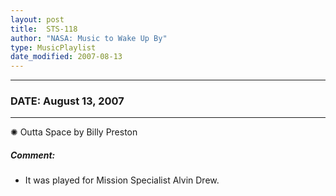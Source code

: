 ```yaml
---
layout: post
title:  STS-118
author: "NASA: Music to Wake Up By"
type: MusicPlaylist
date_modified: 2007-08-13
---
```


----
### DATE: August 13, 2007
----
✺ Outta Space by Billy Preston

##### Comment:
* It was played for Mission Specialist Alvin Drew.
